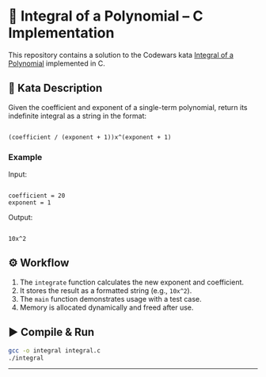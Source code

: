 # 📐 Integral of a Polynomial – C Implementation

This repository contains a solution to the Codewars kata [Integral of a Polynomial](https://www.codewars.com/kata/59811fd8a070625d4c000013/c) implemented in C.

## 🧠 Kata Description

Given the coefficient and exponent of a single-term polynomial, return its indefinite integral as a string in the format:

```

(coefficient / (exponent + 1))x^(exponent + 1)

```

### Example
Input:
```

coefficient = 20
exponent = 1

```

Output:
```

10x^2

````

## ⚙️ Workflow

1. The `integrate` function calculates the new exponent and coefficient.
2. It stores the result as a formatted string (e.g., `10x^2`).
3. The `main` function demonstrates usage with a test case.
4. Memory is allocated dynamically and freed after use.

## ▶️ Compile & Run

```bash
gcc -o integral integral.c
./integral
````

---
